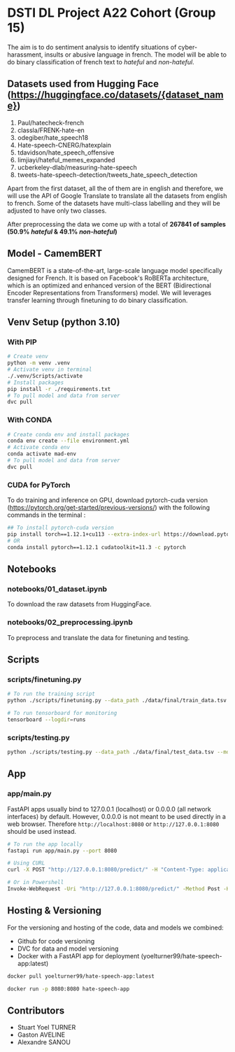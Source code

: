 # DSTI DL Project A22 Cohort (Group 15)

The aim is to do sentiment analysis to identify situations of cyber-harassment, insults or abusive language in french. The model will be able to do binary classification of french text to *hateful* and *non-hateful*.

## Datasets used from Hugging Face (<https://huggingface.co/datasets/{dataset_name}>)

1) Paul/hatecheck-french
2) classla/FRENK-hate-en
3) odegiber/hate_speech18
4) Hate-speech-CNERG/hatexplain
5) tdavidson/hate_speech_offensive
6) limjiayi/hateful_memes_expanded
7) ucberkeley-dlab/measuring-hate-speech
8) tweets-hate-speech-detection/tweets_hate_speech_detection

Apart from the first dataset, all the of them are in english and therefore, we will use the API of Google Translate to translate all the datasets from english to french. Some of the datasets have multi-class labelling and they will be adjusted to have only two classes.

After preprocessing the data we come up with a total of **267841 of samples (50.9% *hateful* & 49.1% *non-hateful*)**

## Model - CamemBERT

CamemBERT is a state-of-the-art, large-scale language model specifically designed for French. It is based on Facebook's RoBERTa architecture, which is an optimized and enhanced version of the BERT (Bidirectional Encoder Representations from Transformers) model. We will leverages transfer learning through finetuning to do binary classification.

## Venv Setup (python 3.10)

### With PIP

```bash
# Create venv
python -m venv .venv
# Activate venv in terminal
./.venv/Scripts/activate
# Install packages 
pip install -r ./requirements.txt
# To pull model and data from server
dvc pull
```

### With CONDA

```bash
# Create conda env and install packages
conda env create --file environment.yml
# Activate conda env
conda activate mad-env
# To pull model and data from server
dvc pull
```

### CUDA for PyTorch

To do training and inference on GPU, download pytorch-cuda version (<https://pytorch.org/get-started/previous-versions/>) with the following commands in the terminal :

```bash
## To install pytorch-cuda version
pip install torch==1.12.1+cu113 --extra-index-url https://download.pytorch.org/whl/cu113
# OR
conda install pytorch==1.12.1 cudatoolkit=11.3 -c pytorch
```

## Notebooks

### notebooks/01_dataset.ipynb

To download the raw datasets from HuggingFace.

### notebooks/02_preprocessing.ipynb

To preprocess and translate the data for finetuning and testing.

## Scripts

### scripts/finetuning.py

```bash
# To run the training script
python ./scripts/finetuning.py --data_path ./data/final/train_data.tsv --model_name camembert_mad_v0

# To run tensorboard for monitoring
tensorboard --logdir=runs
```

### scripts/testing.py

```bash
python ./scripts/testing.py --data_path ./data/final/test_data.tsv --model_dir ./models/camembert_mad_v1
```

## App

### app/main.py

FastAPI apps usually bind to 127.0.0.1 (localhost) or 0.0.0.0 (all network interfaces) by default. However, 0.0.0.0 is not meant to be used directly in a web browser. Therefore `http://localhost:8080` or `http://127.0.0.1:8080` should be used instead.

```bash
# To run the app locally
fastapi run app/main.py --port 8080
```

```bash
# Using CURL
curl -X POST "http://127.0.0.1:8080/predict/" -H "Content-Type: application/json" -d '{"text": "Your sample text here"}'

# Or in Powershell
Invoke-WebRequest -Uri "http://127.0.0.1:8080/predict/" -Method Post -Headers @{"Content-Type" = "application/json"} -Body '{"text": "Your sample text here"}'
```

## Hosting & Versioning

For the versioning and hosting of the code, data and models we combined:

- Github for code versioning
- DVC for data and model versioning
- Docker with a FastAPI app for deployment (yoelturner99/hate-speech-app:latest)

```bash
docker pull yoelturner99/hate-speech-app:latest

docker run -p 8080:8080 hate-speech-app
```

## Contributors

- Stuart Yoel TURNER
- Gaston AVELINE
- Alexandre SANOU
